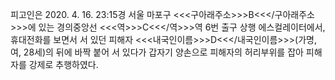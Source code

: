 피고인은 2020. 4. 16. 23:15경 서울 마포구 <<<구아래주소>>>B<<</구아래주소>>>에 있는 경의중앙선 <<<역>>>C<<</역>>>역 6번 출구 상행 에스컬레이터에서, 휴대전화를 보면서 서 있던 피해자 <<<내국인이름>>>D<<</내국인이름>>>(가명, 여, 28세)의 뒤에 바짝 붙어 서 있다가 갑자기 양손으로 피해자의 허리부위를 잡아 피해자를 강제로 추행하였다.